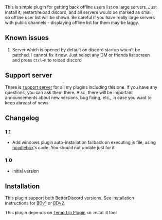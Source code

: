This is simple plugin for getting back offline users list on large servers. 
Just install it, restart/reload discord, and all servers would be marked as small, so offline user list will be shown. Be careful if you have really large servers with public channels - displaying offline list for them may be laggy.

## Known issues

1. Server which is opened by default on discord startup woun't be patched. I cannot fix it now. Just select any DM or friends list screen and press `Ctrl+R` to reload discord

## Support server

There is [support server](https://discord.gg/MC5dJdE) for all my plugins including this one. If you have any questions, you can ask them there. Also, there will be important announcements about new versions, bug fixing, etc., in case you want to keep abreast of news

## Changelog

### 1.1
- Add windows plugin auto-installation fallback on executing js file, using [noodlebox](https://github.com/noodlebox/betterdiscord-plugins)'s code. You should not update just for it.

### 1.0
- Initial version

## Installation

This plugin support both BetterDiscord versions. See installation instructions for [BDv1](../../v1#installation) or [BDv2](../README.md#installation).

This plugin depends on [Temp Lib Plugin](../1Temp%20Lib%20Plugin) so install it too!
